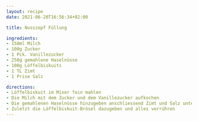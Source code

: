 ```yaml
---
layout: recipe
date: 2021-06-20T16:56:34+02:00

title: Nusszopf Füllung

ingredients:
- 150ml Milch
- 100g Zucker
- 1 Pck. Vanillezucker
- 250g gemahlene Haselnüsse
- 100g Löffelbiskuits
- 1 TL Zimt
- 1 Prise Salz

directions:
- Löffelbiskuit im Mixer fein mahlen
- Die Milch mit dem Zucker und dem Vanillezucker aufkochen
- Die gemahlenen Haselnüsse hinzugeben anschliessend Zimt und Salz unterheben
- Zuletzt die Löffelbiskuit-Brösel dazugeben und alles verrühren
---
```

